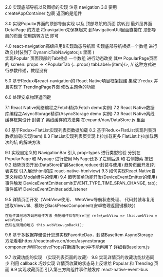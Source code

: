 2.0  实现底部导航以及图标的实现  注意 navigation 3.0 要用 createAppContainer 包裹 返回的是组件

3.0  实现Popular界面的顶部导航实现  以及 顶部导航的页面 跳转到  最外层界面 DetaiPage 的方法 将navigation先保存起来
到NavigationUtil里面直接在 顶部导航的页面 使用跳转方法 即可

4.0  react-navigation高级应用&实现动态导航器 实现底部导航根据一个数组 进行改变(封装到了 DynamicTabNavigator.js 里面 )   
     实现Popular 页面顶部的Tab根据 一个数组 进行动态改变 其中  PopularPage页面   
     的 screen: props => <PopularTab {...props} tabLabel={item}/>,   // 这种方式进行参数传递，教程没有 

5.0  基于Redux与react-navigation的 React Native项目框架搭建  集成了redux  并且实现了 TrendingPage界面 修改主题色的功能 

6.0  处理安卓物理返回键

7.1 React Native网络编程之Fetch精讲(Fetch demo实例)
7.2 React Native数据库编程之AsyncStorage精讲(AsyncStorage demo 实例)
7.3 React Native离线缓存框架设计  封装了 离线缓存的方法类  在expand/dao/DataStore.js 里面

8.1 基于Redux+FlatList实现列表页数据加载
8.2 基于Redux+FlatList实现列表页数据加载(实现Item)
8.3 FlatList实现列表页实现上拉加载更多 FlatList上拉加载两次的坑 的解决方法

9.1 实现自定义的 NavigationBar 引入 prop-types 进行类型检验   分别在PopularPage 和 Mypage 进行使用 MyPage还多了左侧后退 和 右侧搜索 按钮
9.2 趋势页面开发(DataStore扩展&action,reducer封装与使用) 趋势页面开发(列表实现  引入展示html的库 react-native-htmlview)
9.3 如何实现React Native自定义弹框(Modal组件的使用)
9.4 趋势菜单功能开发(DeviceEventEmitter的使用)
    事件触发  DeviceEventEmitter.emit(EVENT_TYPE_TIME_SPAN_CHANGE, tab);
    事件监听 DeviceEventEmitter.addListener

9.5 详情页面开发（WebView使用、 WebView导航状态处理、 代码封装与复用提取ViewUtil、模块化BackPressComponent{安卓物理返回键模块}） 

    在组件其他地方调用组件方法 先把组件保存到ref里 ref={webView => this.webView = webView} 
    然后在调用的地方 this.webView.goBack();

9.6 基于多数据存储设计思想实现FavoriteDao，封装BaseItem
    AsyncStorage 方法看看https://reactnative.cn/docs/asyncstorage 
    componentWillReceiveProps在新版React中不能再用了 详细看BaseItem.js

9.7  收藏功能的实现 （实现列表页面的收藏）
9.8  实现详情页的收藏功能状态同步 利用 callback 巧妙实现 详情页收藏的状态马上反馈给 Popular 和 Trending 页面
9.9  实现收藏页面     引入第三方跨组件事件触发库  react-native-event-bus